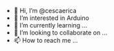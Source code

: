 - 👋 Hi, I’m @cescaerica
- 👀 I’m interested in Arduino
- 🌱 I’m currently learning ...
- 💞️ I’m looking to collaborate on ...
- 📫 How to reach me ...

<!---
cescaerica/cescaerica is a ✨ special ✨ repository because its `README.md` (this file) appears on your GitHub profile.
You can click the Preview link to take a look at your changes.
--->
